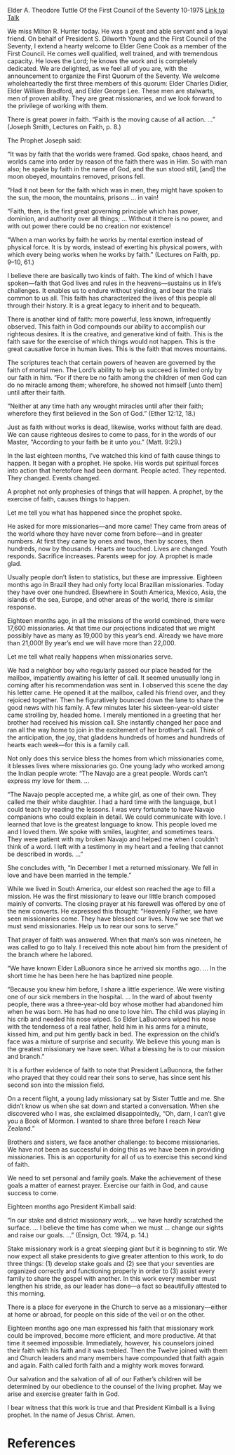 Elder A. Theodore Tuttle
Of the First Council of the Seventy
10-1975
[Link to Talk](https://www.churchofjesuschrist.org/study/general-conference/1975/10/a-prophets-faith?lang=eng)

We miss Milton R. Hunter today. He was a great and able servant and a loyal friend. On behalf of President S. Dilworth Young and the First Council of the Seventy, I extend a hearty welcome to Elder Gene Cook as a member of the First Council. He comes well qualified, well trained, and with tremendous capacity. He loves the Lord; he knows the work and is completely dedicated. We are delighted, as we feel all of you are, with the announcement to organize the First Quorum of the Seventy. We welcome wholeheartedly the first three members of this quorum: Elder Charles Didier, Elder William Bradford, and Elder George Lee. These men are stalwarts, men of proven ability. They are great missionaries, and we look forward to the privilege of working with them.

There is great power in faith. “Faith is the moving cause of all action. …” (Joseph Smith, Lectures on Faith, p. 8.)

The Prophet Joseph said:

“It was by faith that the worlds were framed. God spake, chaos heard, and worlds came into order by reason of the faith there was in Him. So with man also; he spake by faith in the name of God, and the sun stood still, [and] the moon obeyed, mountains removed, prisons fell.

“Had it not been for the faith which was in men, they might have spoken to the sun, the moon, the mountains, prisons … in vain!

“Faith, then, is the first great governing principle which has power, dominion, and authority over all things; … Without it there is no power, and with out power there could be no creation nor existence!

“When a man works by faith he works by mental exertion instead of physical force. It is by words, instead of exerting his physical powers, with which every being works when he works by faith.” (Lectures on Faith, pp. 9–10, 61.)

I believe there are basically two kinds of faith. The kind of which I have spoken—faith that God lives and rules in the heavens—sustains us in life’s challenges. It enables us to endure without yielding, and bear the trials common to us all. This faith has characterized the lives of this people all through their history. It is a great legacy to inherit and to bequeath.

There is another kind of faith: more powerful, less known, infrequently observed. This faith in God compounds our ability to accomplish our righteous desires. It is the creative, and generative kind of faith. This is the faith save for the exercise of which things would not happen. This is the great causative force in human lives. This is the faith that moves mountains.

The scriptures teach that certain powers of heaven are governed by the faith of mortal men. The Lord’s ability to help us succeed is limited only by our faith in him. “For if there be no faith among the children of men God can do no miracle among them; wherefore, he showed not himself [unto them] until after their faith.

“Neither at any time hath any wrought miracles until after their faith; wherefore they first believed in the Son of God.” (Ether 12:12, 18.)

Just as faith without works is dead, likewise, works without faith are dead. We can cause righteous desires to come to pass, for in the words of our Master, “According to your faith be it unto you.” (Matt. 9:29.)

In the last eighteen months, I’ve watched this kind of faith cause things to happen. It began with a prophet. He spoke. His words put spiritual forces into action that heretofore had been dormant. People acted. They repented. They changed. Events changed.

A prophet not only prophesies of things that will happen. A prophet, by the exercise of faith, causes things to happen.

Let me tell you what has happened since the prophet spoke.

He asked for more missionaries—and more came! They came from areas of the world where they have never come from before—and in greater numbers. At first they came by ones and twos, then by scores, then hundreds, now by thousands. Hearts are touched. Lives are changed. Youth responds. Sacrifice increases. Parents weep for joy. A prophet is made glad.

Usually people don’t listen to statistics, but these are impressive. Eighteen months ago in Brazil they had only forty local Brazilian missionaries. Today they have over one hundred. Elsewhere in South America, Mexico, Asia, the islands of the sea, Europe, and other areas of the world, there is similar response.

Eighteen months ago, in all the missions of the world combined, there were 17,600 missionaries. At that time our projections indicated that we might possibly have as many as 19,000 by this year’s end. Already we have more than 21,000! By year’s end we will have more than 22,000.

Let me tell what really happens when missionaries serve.

We had a neighbor boy who regularly passed our place headed for the mailbox, impatiently awaiting his letter of call. It seemed unusually long in coming after his recommendation was sent in. I observed this scene the day his letter came. He opened it at the mailbox, called his friend over, and they rejoiced together. Then he figuratively bounced down the lane to share the good news with his family. A few minutes later his sixteen-year-old sister came strolling by, headed home. I merely mentioned in a greeting that her brother had received his mission call. She instantly changed her pace and ran all the way home to join in the excitement of her brother’s call. Think of the anticipation, the joy, that gladdens hundreds of homes and hundreds of hearts each week—for this is a family call.

Not only does this service bless the homes from which missionaries come, it blesses lives where missionaries go. One young lady who worked among the Indian people wrote: “The Navajo are a great people. Words can’t express my love for them. …

“The Navajo people accepted me, a white girl, as one of their own. They called me their white daughter. I had a hard time with the language, but I could teach by reading the lessons. I was very fortunate to have Navajo companions who could explain in detail. We could communicate with love. I learned that love is the greatest language to know. This people loved me and I loved them. We spoke with smiles, laughter, and sometimes tears. They were patient with my broken Navajo and helped me when I couldn’t think of a word. I left with a testimony in my heart and a feeling that cannot be described in words. …”

She concludes with, “In December I met a returned missionary. We fell in love and have been married in the temple.”

While we lived in South America, our eldest son reached the age to fill a mission. He was the first missionary to leave our little branch composed mainly of converts. The closing prayer at his farewell was offered by one of the new converts. He expressed this thought: “Heavenly Father, we have seen missionaries come. They have blessed our lives. Now we see that we must send missionaries. Help us to rear our sons to serve.”

That prayer of faith was answered. When that man’s son was nineteen, he was called to go to Italy. I received this note about him from the president of the branch where he labored.

“We have known Elder LaBuonora since he arrived six months ago. … In the short time he has been here he has baptized nine people.

“Because you knew him before, I share a little experience. We were visiting one of our sick members in the hospital. … In the ward of about twenty people, there was a three-year-old boy whose mother had abandoned him when he was born. He has had no one to love him. The child was playing in his crib and needed his nose wiped. So Elder LaBuonora wiped his nose with the tenderness of a real father, held him in his arms for a minute, kissed him, and put him gently back in bed. The expression on the child’s face was a mixture of surprise and security. We believe this young man is the greatest missionary we have seen. What a blessing he is to our mission and branch.”

It is a further evidence of faith to note that President LaBuonora, the father who prayed that they could rear their sons to serve, has since sent his second son into the mission field.

On a recent flight, a young lady missionary sat by Sister Tuttle and me. She didn’t know us when she sat down and started a conversation. When she discovered who I was, she exclaimed disappointedly, “Oh, darn, I can’t give you a Book of Mormon. I wanted to share three before I reach New Zealand.”

Brothers and sisters, we face another challenge: to become missionaries. We have not been as successful in doing this as we have been in providing missionaries. This is an opportunity for all of us to exercise this second kind of faith.

We need to set personal and family goals. Make the achievement of these goals a matter of earnest prayer. Exercise our faith in God, and cause success to come.

Eighteen months ago President Kimball said:

“In our stake and district missionary work, … we have hardly scratched the surface. … I believe the time has come when we must … change our sights and raise our goals. …” (Ensign, Oct. 1974, p. 14.)

Stake missionary work is a great sleeping giant but it is beginning to stir. We now expect all stake presidents to give greater attention to this work, to do three things: (1) develop stake goals and (2) see that your seventies are organized correctly and functioning properly in order to (3) assist every family to share the gospel with another. In this work every member must lengthen his stride, as our leader has done—a fact so beautifully attested to this morning.

There is a place for everyone in the Church to serve as a missionary—either at home or abroad, for people on this side of the veil or on the other.

Eighteen months ago one man expressed his faith that missionary work could be improved, become more efficient, and more productive. At that time it seemed impossible. Immediately, however, his counselors joined their faith with his faith and it was trebled. Then the Twelve joined with them and Church leaders and many members have compounded that faith again and again. Faith called forth faith and a mighty work moves forward.

Our salvation and the salvation of all of our Father’s children will be determined by our obedience to the counsel of the living prophet. May we arise and exercise greater faith in God.

I bear witness that this work is true and that President Kimball is a living prophet. In the name of Jesus Christ. Amen.

# References
